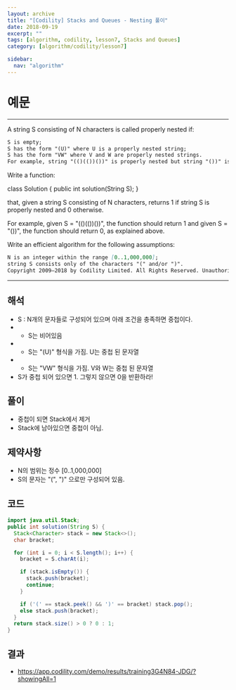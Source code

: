 ```yaml
---
layout: archive
title: "[Codility] Stacks and Queues - Nesting 풀이"
date: 2018-09-19
excerpt: ""
tags: [algorithm, codility, lesson7, Stacks and Queues]
category: [algorithm/codility/lesson7]

sidebar:
  nav: "algorithm"
---
```


# 예문

* * *

A string S consisting of N characters is called properly nested if:

``` markdown
S is empty;
S has the form "(U)" where U is a properly nested string;
S has the form "VW" where V and W are properly nested strings.
For example, string "(()(())())" is properly nested but string "())" isn't.
```

Write a function:

class Solution { public int solution(String S); }

that, given a string S consisting of N characters, returns 1 if string S is properly nested and 0 otherwise.

For example, given S = "(()(())())", the function should return 1 and given S = "())", the function should return 0, as explained above.

Write an efficient algorithm for the following assumptions:

``` markdown
N is an integer within the range [0..1,000,000];
string S consists only of the characters "(" and/or ")".
Copyright 2009–2018 by Codility Limited. All Rights Reserved. Unauthorized copying, pu
```

* * *

## 해석

* S : N개의 문자들로 구성되어 있으며 아래 조건을 충족하면 중첩이다.
* * S는 비어있음
* * S는 "(U)" 형식을 가짐. U는 중첩 된 문자열
* * S는 "VW" 형식을 가짐. V와 W는 중첩 된 문자열
* S가 중첩 되어 있으면 1. 그렇지 않으면 0을 반환하라!

## 풀이

* 중첩이 되면 Stack에서 제거
* Stack에 남아있으면 중첩이 아님.

## 제약사항

* N의 범위는 정수 [0..1,000,000]
* S의 문자는 "(", ")" 으로만 구성되어 있음.

## 코드

``` java
import java.util.Stack;
public int solution(String S) {
  Stack<Character> stack = new Stack<>();
  char bracket;

  for (int i = 0; i < S.length(); i++) {
    bracket = S.charAt(i);

    if (stack.isEmpty()) {
      stack.push(bracket);
      continue;
    }

    if ('(' == stack.peek() && ')' == bracket) stack.pop();
    else stack.push(bracket);
  }
  return stack.size() > 0 ? 0 : 1;
}
```

## 결과

* <https://app.codility.com/demo/results/training3G4N84-JDG/?showingAll=1>